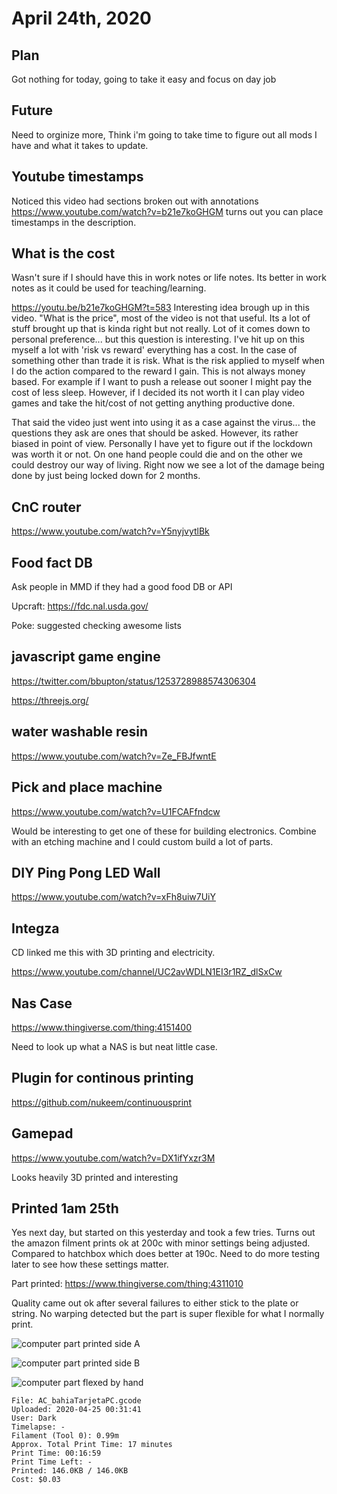 # April 24th, 2020

## Plan

Got nothing for today, going to take it easy and focus on day job

## Future

Need to orginize more, Think i'm going to take time to figure out all mods I have and what it takes to update.

## Youtube timestamps

Noticed this video had sections broken out with annotations https://www.youtube.com/watch?v=b21e7koGHGM turns out you can place timestamps in the description.

## What is the cost

Wasn't sure if I should have this in work notes or life notes. Its better in work notes as it could be used for teaching/learning.

https://youtu.be/b21e7koGHGM?t=583
Interesting idea brough up in this video. "What is the price", most of the video is not that useful. Its a lot of stuff brought up that is kinda right but not really. Lot of it comes down to personal preference... but this question is interesting. I've hit up on this myself a lot with 'risk vs reward' everything has a cost. In the case of something other than trade it is risk. What is the risk applied to myself when I do the action compared to the reward I gain. This is not always money based. For example if I want to push a release out sooner I might pay the cost of less sleep. However, if I decided its not worth it I can play video games and take the hit/cost of not getting anything productive done.

That said the video just went into using it as a case against the virus... the questions they ask are ones that should be asked. However, its rather biased in point of view. Personally I have yet to figure out if the lockdown was worth it or not. On one hand people could die and on the other we could destroy our way of living. Right now we see a lot of the damage being done by just being locked down for 2 months. 

## CnC router

https://www.youtube.com/watch?v=Y5nyjvytlBk


## Food fact DB

Ask people in MMD if they had a good food DB or API

Upcraft: https://fdc.nal.usda.gov/

Poke: suggested checking awesome lists


## javascript game engine

https://twitter.com/bbupton/status/1253728988574306304

https://threejs.org/


## water washable resin

https://www.youtube.com/watch?v=Ze_FBJfwntE

## Pick and place machine 

https://www.youtube.com/watch?v=U1FCAFfndcw

Would be interesting to get one of these for building electronics. Combine with an etching machine and I could custom build a lot of parts.


## DIY Ping Pong LED Wall

https://www.youtube.com/watch?v=xFh8uiw7UiY

## Integza

CD linked me this with 3D printing and electricity.

https://www.youtube.com/channel/UC2avWDLN1EI3r1RZ_dlSxCw

## Nas Case

https://www.thingiverse.com/thing:4151400

Need to look up what a NAS is but neat little case.

## Plugin for continous printing 

https://github.com/nukeem/continuousprint

## Gamepad 

https://www.youtube.com/watch?v=DX1ifYxzr3M

Looks heavily 3D printed and interesting

## Printed 1am 25th

Yes next day, but started on this yesterday and took a few tries. Turns out the amazon filment prints ok at 200c with minor settings being adjusted. Compared to hatchbox which does better at 190c. Need to do more testing later to see how these settings matter.

Part printed: https://www.thingiverse.com/thing:4311010

Quality came out ok after several failures to either stick to the plate or string. No warping detected but the part is super flexible for what I normally print.

![computer part printed side A](images/2020-04-25_00.52.08.jpg)

![computer part printed side B](images/2020-04-25_00.52.15.jpg)

![computer part flexed by hand](images/2020-04-25_00.55.23.jpg)

```
File: AC_bahiaTarjetaPC.gcode 
Uploaded: 2020-04-25 00:31:41
User: Dark
Timelapse: -
Filament (Tool 0): 0.99m
Approx. Total Print Time: 17 minutes
Print Time: 00:16:59
Print Time Left: -
Printed: 146.0KB / 146.0KB
Cost: $0.03
```